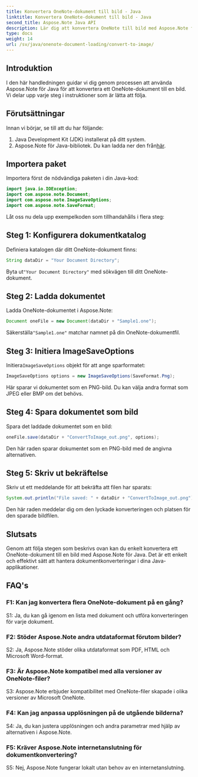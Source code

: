 ```yaml
---
title: Konvertera OneNote-dokument till bild - Java
linktitle: Konvertera OneNote-dokument till bild - Java
second_title: Aspose.Note Java API
description: Lär dig att konvertera OneNote till bild med Aspose.Note för Java. Följ enkla steg, ladda dokument, initiera alternativ och spara som PNG.
type: docs
weight: 14
url: /sv/java/onenote-document-loading/convert-to-image/
---
```

## Introduktion

I den här handledningen guidar vi dig genom processen att använda Aspose.Note för Java för att konvertera ett OneNote-dokument till en bild. Vi delar upp varje steg i instruktioner som är lätta att följa.

## Förutsättningar

Innan vi börjar, se till att du har följande:

1. Java Development Kit (JDK) installerat på ditt system.
2.  Aspose.Note för Java-bibliotek. Du kan ladda ner den från[här](https://releases.aspose.com/note/java/).

## Importera paket

Importera först de nödvändiga paketen i din Java-kod:

```java
import java.io.IOException;
import com.aspose.note.Document;
import com.aspose.note.ImageSaveOptions;
import com.aspose.note.SaveFormat;
```

Låt oss nu dela upp exempelkoden som tillhandahålls i flera steg:

## Steg 1: Konfigurera dokumentkatalog

Definiera katalogen där ditt OneNote-dokument finns:

```java
String dataDir = "Your Document Directory";
```

 Byta ut`"Your Document Directory"` med sökvägen till ditt OneNote-dokument.

## Steg 2: Ladda dokumentet

Ladda OneNote-dokumentet i Aspose.Note:

```java
Document oneFile = new Document(dataDir + "Sample1.one");
```

 Säkerställa`"Sample1.one"` matchar namnet på din OneNote-dokumentfil.

## Steg 3: Initiera ImageSaveOptions

 Initiera`ImageSaveOptions` objekt för att ange sparformatet:

```java
ImageSaveOptions options = new ImageSaveOptions(SaveFormat.Png);
```

Här sparar vi dokumentet som en PNG-bild. Du kan välja andra format som JPEG eller BMP om det behövs.

## Steg 4: Spara dokumentet som bild

Spara det laddade dokumentet som en bild:

```java
oneFile.save(dataDir + "ConvertToImage_out.png", options);
```

Den här raden sparar dokumentet som en PNG-bild med de angivna alternativen.

## Steg 5: Skriv ut bekräftelse

Skriv ut ett meddelande för att bekräfta att filen har sparats:

```java
System.out.println("File saved: " + dataDir + "ConvertToImage_out.png");
```

Den här raden meddelar dig om den lyckade konverteringen och platsen för den sparade bildfilen.

## Slutsats

Genom att följa stegen som beskrivs ovan kan du enkelt konvertera ett OneNote-dokument till en bild med Aspose.Note för Java. Det är ett enkelt och effektivt sätt att hantera dokumentkonverteringar i dina Java-applikationer.

## FAQ's

### F1: Kan jag konvertera flera OneNote-dokument på en gång?

S1: Ja, du kan gå igenom en lista med dokument och utföra konverteringen för varje dokument.

### F2: Stöder Aspose.Note andra utdataformat förutom bilder?

S2: Ja, Aspose.Note stöder olika utdataformat som PDF, HTML och Microsoft Word-format.

### F3: Är Aspose.Note kompatibel med alla versioner av OneNote-filer?

S3: Aspose.Note erbjuder kompatibilitet med OneNote-filer skapade i olika versioner av Microsoft OneNote.

### F4: Kan jag anpassa upplösningen på de utgående bilderna?

S4: Ja, du kan justera upplösningen och andra parametrar med hjälp av alternativen i Aspose.Note.

### F5: Kräver Aspose.Note internetanslutning för dokumentkonvertering?

S5: Nej, Aspose.Note fungerar lokalt utan behov av en internetanslutning.
